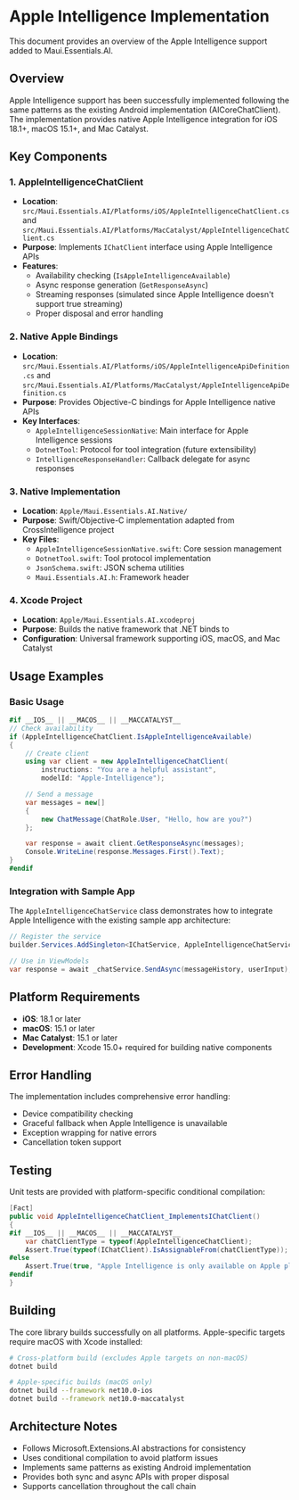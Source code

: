 # Apple Intelligence Implementation

This document provides an overview of the Apple Intelligence support added to Maui.Essentials.AI.

## Overview

Apple Intelligence support has been successfully implemented following the same patterns as the existing Android implementation (AICoreChatClient). The implementation provides native Apple Intelligence integration for iOS 18.1+, macOS 15.1+, and Mac Catalyst.

## Key Components

### 1. AppleIntelligenceChatClient

- **Location**: `src/Maui.Essentials.AI/Platforms/iOS/AppleIntelligenceChatClient.cs` and `src/Maui.Essentials.AI/Platforms/MacCatalyst/AppleIntelligenceChatClient.cs`
- **Purpose**: Implements `IChatClient` interface using Apple Intelligence APIs
- **Features**:
  - Availability checking (`IsAppleIntelligenceAvailable`)
  - Async response generation (`GetResponseAsync`)
  - Streaming responses (simulated since Apple Intelligence doesn't support true streaming)
  - Proper disposal and error handling

### 2. Native Apple Bindings

- **Location**: `src/Maui.Essentials.AI/Platforms/iOS/AppleIntelligenceApiDefinition.cs` and `src/Maui.Essentials.AI/Platforms/MacCatalyst/AppleIntelligenceApiDefinition.cs`
- **Purpose**: Provides Objective-C bindings for Apple Intelligence native APIs
- **Key Interfaces**:
  - `AppleIntelligenceSessionNative`: Main interface for Apple Intelligence sessions
  - `DotnetTool`: Protocol for tool integration (future extensibility)
  - `IntelligenceResponseHandler`: Callback delegate for async responses

### 3. Native Implementation

- **Location**: `Apple/Maui.Essentials.AI.Native/`
- **Purpose**: Swift/Objective-C implementation adapted from CrossIntelligence project
- **Key Files**:
  - `AppleIntelligenceSessionNative.swift`: Core session management
  - `DotnetTool.swift`: Tool protocol implementation
  - `JsonSchema.swift`: JSON schema utilities
  - `Maui.Essentials.AI.h`: Framework header

### 4. Xcode Project

- **Location**: `Apple/Maui.Essentials.AI.xcodeproj`
- **Purpose**: Builds the native framework that .NET binds to
- **Configuration**: Universal framework supporting iOS, macOS, and Mac Catalyst

## Usage Examples

### Basic Usage

```csharp
#if __IOS__ || __MACOS__ || __MACCATALYST__
// Check availability
if (AppleIntelligenceChatClient.IsAppleIntelligenceAvailable)
{
    // Create client
    using var client = new AppleIntelligenceChatClient(
        instructions: "You are a helpful assistant",
        modelId: "Apple-Intelligence");

    // Send a message
    var messages = new[]
    {
        new ChatMessage(ChatRole.User, "Hello, how are you?")
    };

    var response = await client.GetResponseAsync(messages);
    Console.WriteLine(response.Messages.First().Text);
}
#endif
```

### Integration with Sample App

The `AppleIntelligenceChatService` class demonstrates how to integrate Apple Intelligence with the existing sample app architecture:

```csharp
// Register the service
builder.Services.AddSingleton<IChatService, AppleIntelligenceChatService>();

// Use in ViewModels
var response = await _chatService.SendAsync(messageHistory, userInput);
```

## Platform Requirements

- **iOS**: 18.1 or later
- **macOS**: 15.1 or later  
- **Mac Catalyst**: 15.1 or later
- **Development**: Xcode 15.0+ required for building native components

## Error Handling

The implementation includes comprehensive error handling:

- Device compatibility checking
- Graceful fallback when Apple Intelligence is unavailable
- Exception wrapping for native errors
- Cancellation token support

## Testing

Unit tests are provided with platform-specific conditional compilation:

```csharp
[Fact]
public void AppleIntelligenceChatClient_ImplementsIChatClient()
{
#if __IOS__ || __MACOS__ || __MACCATALYST__
    var chatClientType = typeof(AppleIntelligenceChatClient);
    Assert.True(typeof(IChatClient).IsAssignableFrom(chatClientType));
#else
    Assert.True(true, "Apple Intelligence is only available on Apple platforms");
#endif
}
```

## Building

The core library builds successfully on all platforms. Apple-specific targets require macOS with Xcode installed:

```bash
# Cross-platform build (excludes Apple targets on non-macOS)
dotnet build

# Apple-specific builds (macOS only)
dotnet build --framework net10.0-ios
dotnet build --framework net10.0-maccatalyst
```

## Architecture Notes

- Follows Microsoft.Extensions.AI abstractions for consistency
- Uses conditional compilation to avoid platform issues
- Implements same patterns as existing Android implementation
- Provides both sync and async APIs with proper disposal
- Supports cancellation throughout the call chain